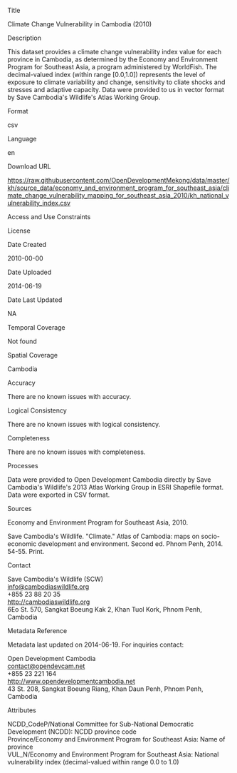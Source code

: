 Title

Climate Change Vulnerability in Cambodia (2010)

Description

This dataset provides a climate change vulnerability index value for each province in Cambodia, as determined by the Economy and Environment Program for Southeast Asia, a program administered by WorldFish. The decimal-valued index (within range [0.0,1.0]) represents the level of exposure to climate variability and change, sensitivity to cliate shocks and stresses and adaptive capacity. Data were provided to us in vector format by Save Cambodia's Wildlife's Atlas Working Group.

Format

csv

Language

en

Download URL

https://raw.githubusercontent.com/OpenDevelopmentMekong/data/master/kh/source_data/economy_and_environment_program_for_southeast_asia/climate_change_vulnerability_mapping_for_southeast_asia_2010/kh_national_vulnerability_index.csv

Access and Use Constraints



License



Date Created

2010-00-00

Date Uploaded

2014-06-19

Date Last Updated

NA

Temporal Coverage

Not found

Spatial Coverage

Cambodia

Accuracy

There are no known issues with accuracy.

Logical Consistency

There are no known issues with logical consistency.

Completeness

There are no known issues with completeness.

Processes

Data were provided to Open Development Cambodia directly by Save Cambodia's Wildlife's 2013 Atlas Working Group in ESRI Shapefile format. Data were exported in CSV format.

Sources

Economy and Environment Program for Southeast Asia, 2010.

Save Cambodia's Wildlife. "Climate." Atlas of Cambodia: maps on socio-economic development and environment. Second ed. Phnom Penh, 2014. 54-55. Print.

Contact

Save Cambodia's Wildlife (SCW)  
info@cambodiaswildlife.org  
+855 23 88 20 35  
http://cambodiaswildlife.org  
6Eo St. 570, Sangkat Boeung Kak 2, Khan Tuol Kork, Phnom Penh, Cambodia  

Metadata Reference

Metadata last updated on 2014-06-19. For inquiries contact:

Open Development Cambodia  
contact@opendevcam.net  
+855 23 221 164  
http://www.opendevelopmentcambodia.net  
43 St. 208, Sangkat Boeung Riang, Khan Daun Penh, Phnom Penh, Cambodia  

Attributes

NCDD_CodeP/National Committee for Sub-National Democratic Development (NCDD): NCDD province code  
Province/Economy and Environment Program for Southeast Asia: Name of province  
VUL_N/Economy and Environment Program for Southeast Asia: National vulnerability index (decimal-valued within range 0.0 to 1.0)  



